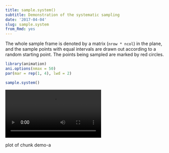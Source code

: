 ```yaml
---
title: sample.system()
subtitle: Demonstration of the systematic sampling
date: '2017-04-04'
slug: sample.system
from_Rmd: yes
---
```


The whole sample frame is denoted by a matrix (`nrow * ncol`) in the
plane, and the sample points with equal intervals are drawn out according to
a random starting point. The points being sampled are marked by red circles.
 

```r
library(animation)
ani.options(nmax = 50)
par(mar = rep(1, 4), lwd = 2)

sample.system()
```

<video controls loop autoplay><source src="/figures/animation/example/sample-system/demo-a.mp4" /><p>plot of chunk demo-a</p></video>
